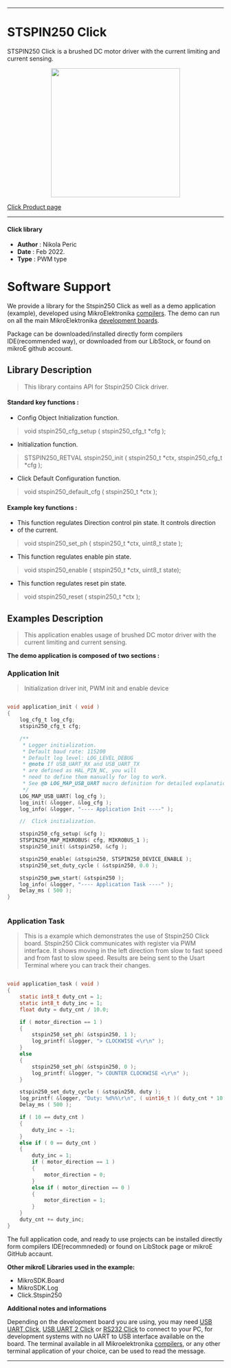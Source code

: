 
---
# STSPIN250 Click

STSPIN250 Click is a brushed DC motor driver with the current limiting and current sensing. 

<p align="center">
  <img src="https://download.mikroe.com/images/click_for_ide/stspin250_click.png" height=300px>
</p>


[Click Product page](https://www.mikroe.com/stspin250-click)

---


#### Click library 

- **Author**        : Nikola Peric
- **Date**          : Feb 2022.
- **Type**          : PWM type


# Software Support

We provide a library for the Stspin250 Click 
as well as a demo application (example), developed using MikroElektronika 
[compilers](https://shop.mikroe.com/compilers). 
The demo can run on all the main MikroElektronika [development boards](https://shop.mikroe.com/development-boards).

Package can be downloaded/installed directly form compilers IDE(recommended way), or downloaded from our LibStock, or found on mikroE github account. 

## Library Description

> This library contains API for Stspin250 Click driver.

#### Standard key functions :

- Config Object Initialization function.
> void stspin250_cfg_setup ( stspin250_cfg_t *cfg ); 
 
- Initialization function.
> STSPIN250_RETVAL stspin250_init ( stspin250_t *ctx, stspin250_cfg_t *cfg );

- Click Default Configuration function.
> void stspin250_default_cfg ( stspin250_t *ctx );


#### Example key functions :

- This function regulates Direction control pin state. It controls direction
- of the current.
> void stspin250_set_ph ( stspin250_t *ctx, uint8_t state );
 
- This function regulates enable pin state.
> void stspin250_enable ( stspin250_t *ctx, uint8_t state);

- This function regulates reset pin state.
> void stspin250_reset ( stspin250_t *ctx );

## Examples Description

> This application enables usage of brushed DC motor driver with the current limiting and current sensing.

**The demo application is composed of two sections :**

### Application Init 

> Initialization driver init, PWM init and enable device


```c

void application_init ( void )
{
    log_cfg_t log_cfg;
    stspin250_cfg_t cfg;

    /** 
     * Logger initialization.
     * Default baud rate: 115200
     * Default log level: LOG_LEVEL_DEBUG
     * @note If USB_UART_RX and USB_UART_TX 
     * are defined as HAL_PIN_NC, you will 
     * need to define them manually for log to work. 
     * See @b LOG_MAP_USB_UART macro definition for detailed explanation.
     */
    LOG_MAP_USB_UART( log_cfg );
    log_init( &logger, &log_cfg );
    log_info( &logger, "---- Application Init ----" );

    //  Click initialization.

    stspin250_cfg_setup( &cfg );
    STSPIN250_MAP_MIKROBUS( cfg, MIKROBUS_1 );
    stspin250_init( &stspin250, &cfg );

    stspin250_enable( &stspin250, STSPIN250_DEVICE_ENABLE );
    stspin250_set_duty_cycle ( &stspin250, 0.0 );

    stspin250_pwm_start( &stspin250 );
    log_info( &logger, "---- Application Task ----" );
    Delay_ms ( 500 );
}
  
```

### Application Task

>  This is a example which demonstrates the use of Stspin250 Click board.
>  Stspin250 Click communicates with register via PWM interface.
>  It shows moving in the left direction from slow to fast speed
>  and from fast to slow speed.
>  Results are being sent to the Usart Terminal where you can track their changes.

```c

void application_task ( void )
{
    static int8_t duty_cnt = 1;
    static int8_t duty_inc = 1;
    float duty = duty_cnt / 10.0;

    if ( motor_direction == 1 )
    {
        stspin250_set_ph( &stspin250, 1 );
        log_printf( &logger, "> CLOCKWISE <\r\n" );
    }
    else
    {
        stspin250_set_ph( &stspin250, 0 );
        log_printf( &logger, "> COUNTER CLOCKWISE <\r\n" );
    }

    stspin250_set_duty_cycle ( &stspin250, duty );
    log_printf( &logger, "Duty: %d%%\r\n", ( uint16_t )( duty_cnt * 10 ) );
    Delay_ms ( 500 );

    if ( 10 == duty_cnt ) 
    {
        duty_inc = -1;
    }
    else if ( 0 == duty_cnt ) 
    {
        duty_inc = 1;
        if ( motor_direction == 1 )
        {
            motor_direction = 0;
        }
        else if ( motor_direction == 0 )
        {
            motor_direction = 1;
        }
    }
    duty_cnt += duty_inc;
}


```

The full application code, and ready to use projects can be  installed directly form compilers IDE(recommneded) or found on LibStock page or mikroE GitHub accaunt.

**Other mikroE Libraries used in the example:** 

- MikroSDK.Board
- MikroSDK.Log
- Click.Stspin250

**Additional notes and informations**

Depending on the development board you are using, you may need 
[USB UART Click](https://shop.mikroe.com/usb-uart-click), 
[USB UART 2 Click](https://shop.mikroe.com/usb-uart-2-click) or 
[RS232 Click](https://shop.mikroe.com/rs232-click) to connect to your PC, for 
development systems with no UART to USB interface available on the board. The 
terminal available in all Mikroelektronika 
[compilers](https://shop.mikroe.com/compilers), or any other terminal application 
of your choice, can be used to read the message.



---
